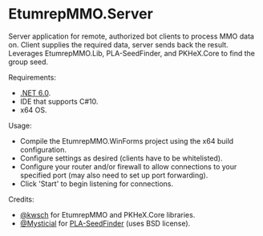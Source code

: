 # EtumrepMMO.Server

Server application for remote, authorized bot clients to process MMO data on. Client supplies the required data, server sends back the result.
Leverages EtumrepMMO.Lib, PLA-SeedFinder, and PKHeX.Core to find the group seed.

Requirements:
- [.NET 6.0](https://dotnet.microsoft.com/download/dotnet/6.0).
- IDE that supports C#10.
- x64 OS.

Usage:
- Compile the EtumrepMMO.WinForms project using the x64 build configuration.
- Configure settings as desired (clients have to be whitelisted).
- Configure your router and/or firewall to allow connections to your specified port (may also need to set up port forwarding).
- Click 'Start' to begin listening for connections.

Credits:
- [@kwsch](https://github.com/kwsch) for EtumrepMMO and PKHeX.Core libraries.
- [@Mysticial](https://github.com/Mysticial) for [PLA-SeedFinder](https://github.com/PokemonAutomation/Experimental) (uses BSD license).